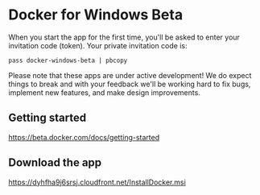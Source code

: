 # Docker for Windows Beta

When you start the app for the first time, you'll be asked to enter your invitation code (token). Your private invitation code is:

```
pass docker-windows-beta | pbcopy
```

Please note that these apps are under active development! We do expect things to break and with your feedback we'll be working hard to fix bugs, implement new features, and make design improvements.

## Getting started

https://beta.docker.com/docs/getting-started

## Download the app
https://dyhfha9j6srsj.cloudfront.net/InstallDocker.msi

